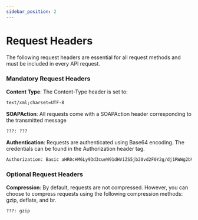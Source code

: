 ```yaml
---
sidebar_position: 2
---
```


# Request Headers

The following request headers are essential for all request methods and must be included in every API request.

### Mandatory Request Headers

**Content Type**: The Content-Type header is set to:

```html
text/xml;charset=UTF-8
```                           

**SOAPAction**: All requests come with a SOAPAction header corresponding to the transmitted message

```html
???: ???
```

**Authentication**: Requests are authenticated using Base64 encoding. The credentials can be found in the Authorization header tag.

```html
Authorization: Basic aHR0cHM6Ly93d3cueW91dHViZS5jb20vd2F0Y2g/dj1RWWg2bVlJSkcyWQ==
```              

### Optional Request Headers

**Compression**: By default, requests are not compressed. However, you can choose to compress requests using the following compression methods: gzip, deflate, and br.

```html
???: gzip
```                                                          